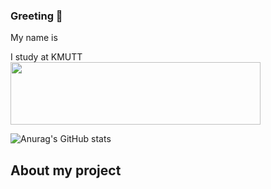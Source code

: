 ### Greeting 👋

My name is <br>

I study at KMUTT <br>
<img width="400" height="100" src=https://user-images.githubusercontent.com/84081850/139027747-7ec5a508-d5b0-4d0d-baf0-ade99302996b.png>

![Anurag's GitHub stats](https://github-readme-stats.vercel.app/api?username=NervOUs11&show_icons=true&theme=maroongold)<br>

<h2>About my project</h2>

